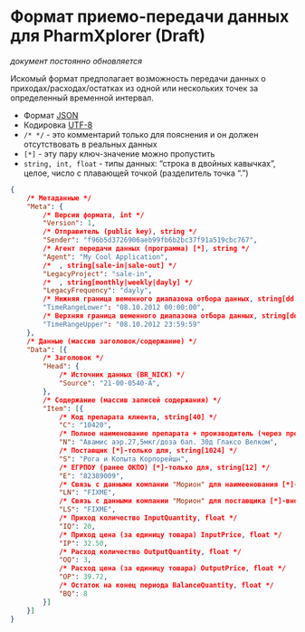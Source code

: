 Формат приемо-передачи данных для PharmXplorer (Draft)
=======================================================

*документ постоянно обновляется*

Искомый формат предполагает возможность передачи данных о приходах/расходах/остатках из одной или нескольких точек за определенный временной интервал. 

* Формат [JSON](http://json.org/json-ru.html)
* Кодировка [UTF-8](http://ru.wikipedia.org/wiki/UTF-8)
* `/* */` - это комментарий только для пояснения и он должен отсутствовать в реальных данных
* `[*]` - эту пару ключ-значение можно пропустить 
* `string, int, float` - типы данных: “строка в двойных кавычках”, целое, число с плавающей точкой (разделитель точка “.”)

```json
{
	/* Метаданные */
	"Meta": {
		/* Версия формата, int */
		"Version": 1,
		/* Отправитель (public key), string */
		"Sender": "f96b5d3726906aeb99fb6b2bc37f91a519cbc767",
		/* Агент передачи данных (программа) [*], string */
		"Agent": "My Cool Application",
		/*  , string[sale-in|sale-out] */
		"LegacyProject": "sale-in",
		/*  , string[monthly|weekly|dayly] */
		"LegacyFrequency": "dayly",
		/* Нижняя граница веменного диапазона отбора данных, string[dd.mm.yyyy hh:mm:ss] */
		"TimeRangeLower": "08.10.2012 00:00:00",
		/* Верхняя граница веменного диапазона отбора данных, string[dd.mm.yyyy hh:mm:ss] */
		"TimeRangeUpper": "08.10.2012 23:59:59"		
	},
	/* Данные (массив заголовок/содержание) */
	"Data": [{
		/* Заголовок */
		"Head": {
			/* Источник данных (BR_NICK) */
			"Source": "21-00-0540-А",
		},
		/* Содержание (массив записей содержания) */
		"Item": [{
			/* Код препарата клиента, string[40] */
			"C": "10420",
			/* Полное наименование препарата + производитель (через пробел), string[255] */
			"N": "Авамис аэр.27,5мкг/доза бал. 30д Глаксо Велком",
			/* Поставщик [*]-только для, string[1024] */
			"S": "Рога и Копыта Корпорейшн",
			/* ЕГРПОУ (ранее ОКПО) [*]-только для, string[12] */
			"E": "82389009",
			/* Связь с данными компании "Морион" для наимеенования [*]-вносится сервисом распознавания */
			"LN": "FIXME",
			/* Связь с данными компании "Морион" для поставщика [*]-вносится сервисом распознавания */
			"LS": "FIXME",
			/* Приход количество InputQuantity, float */
			"IQ": 20,
			/* Приход цена (за единицу товара) InputPrice, float */
			"IP": 32.50,
			/* Расход количество OutputQuantity, float */
			"OQ": 3,
			/* Расход цена (за единицу товара) OutputPrice, float */
			"OP": 39.72,
			/* Остаток на конец периода BalanceQuantity, float */
			"BQ": 8
		}]
	}]
}
```
